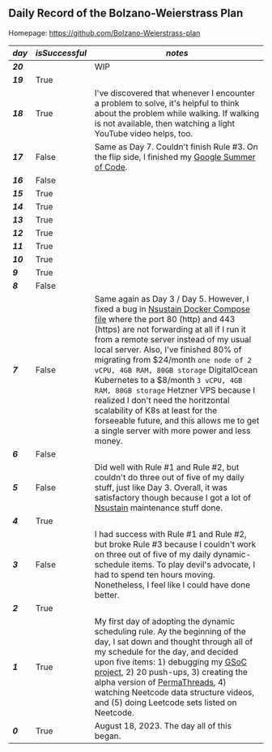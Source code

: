 ## Daily Record of the Bolzano-Weierstrass Plan

Homepage: https://github.com/Bolzano-Weierstrass-plan

| ***day*** | ***isSuccessful*** | ***notes*** |
| ---- | ---- | ---- |
| ***20*** | | WIP |
| ***19*** | True | |
| ***18*** | True | I've discovered that whenever I encounter a problem to solve, it's helpful to think about the problem while walking. If walking is not available, then watching a light YouTube video helps, too. |
| ***17*** | False | Same as Day 7. Couldn't finish Rule #3. On the flip side, I finished my [Google Summer of Code](https://wiki.freebsd.org/SummerOfCode2023Projects/IntegrateMfsBSDIntoTheReleaseBuildingTools). |
| ***16*** | False | |
| ***15*** | True | |
| ***14*** | True | |
| ***13*** | True | |
| ***12*** | True | |
| ***11*** | True | |
| ***10*** | True | |
| ***9*** | True | |
| ***8*** | False | |
| ***7*** | False | Same again as Day 3 / Day 5. However, I fixed a bug in [Nsustain Docker Compose file](https://github.com/Nsustain/nsustain.com/blob/main/src/docker/compose.yaml) where the port 80 (http) and 443 (https) are not forwarding at all if I run it from a remote server instead of my usual local server. Also, I've finished 80% of migrating from $24/month `one node of 2 vCPU, 4GB RAM, 80GB storage` DigitalOcean Kubernetes to a $8/month `3 vCPU, 4GB RAM, 80GB storage` Hetzner VPS because I realized I don't need the horitzontal scalability of K8s at least for the forseeable future, and this allows me to get a single server with more power and less money. |
| ***6*** | False | |
| ***5*** | False | Did well with Rule #1 and Rule #2, but couldn't do three out of five of my daily stuff, just like Day 3. Overall, it was satisfactory though because I got a lot of [Nsustain](https://github.com/nsustain) maintenance stuff done. |
| ***4*** | True | |
| ***3*** | False | I had success with Rule #1 and Rule #2, but broke Rule #3 because I couldn't work on three out of five of my daily dynamic-schedule items. To play devil's advocate, I had to spend ten hours moving. Nonetheless, I feel like I could have done better. |
| ***2*** | True |  |
| ***1*** | True | My first day of adopting the dynamic scheduling rule. Ay the beginning of the day, I sat down and thought through all of my schedule for the day, and decided upon five items: 1) debugging my [GSoC project](https://wiki.freebsd.org/SummerOfCode2023Projects/IntegrateMfsBSDIntoTheReleaseBuildingTools), 2) 20 push-ups, 3) creating the alpha version of [PermaThreads](https://github.com/permathreads), 4) watching Neetcode data structure videos, and (5) doing Leetcode sets listed on Neetcode. |
| ***0*** | True | August 18, 2023. The day all of this began. |

